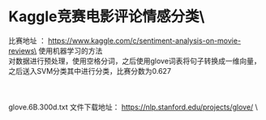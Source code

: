 # Kaggle竞赛电影评论情感分类\
比赛地址 ： https://www.kaggle.com/c/sentiment-analysis-on-movie-reviews\
使用机器学习的方法\
对数据进行预处理，使用空格分词，之后使用glove词表将句子转换成一维向量，之后送入SVM分类其中进行分类，比赛分数为0.627\
\
\
\
glove.6B.300d.txt 文件下载地址： https://nlp.stanford.edu/projects/glove/  \
